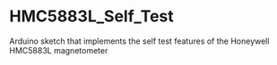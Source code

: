 HMC5883L_Self_Test
==================

Arduino sketch that implements the self test features of the Honeywell HMC5883L magnetometer
